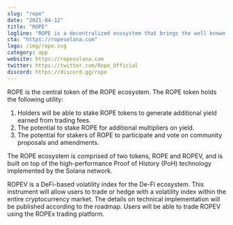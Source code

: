 ```yaml
---
slug: "rope"
date: "2021-04-12"
title: "ROPE"
logline: "ROPE is a decentralized ecosystem that brings the well known 'market volatility index' to the crypto market."
cta: "https://ropesolana.com"
logo: /img/rope.svg
category: app
website: https://ropesolana.com
twitter: https://twitter.com/Rope_Official
discord: https://discord.gg/rope
---
```


ROPE is the central token of the ROPE ecosystem. The ROPE token holds the following utility:

1. Holders will be able to stake ROPE tokens to generate additional yield earned from trading fees.
2. The potential to stake ROPE for additional multipliers on yield.
3. The potential for stakers of ROPE to participate and vote on community proposals and amendments.

The ROPE ecosystem is comprised of two tokens, ROPE and ROPEV, and is built on top of the high-performance Proof of History (PoH) technology implemented by the Solana network.

ROPEV is a DeFi-based volatility index for the De-Fi ecosystem. This instrument will allow users to trade or hedge with a volatility index within the entire cryptocurrency market. The details on technical implementation will be published according to the roadmap. Users will be able to trade ROPEV using the ROPEx trading platform.
